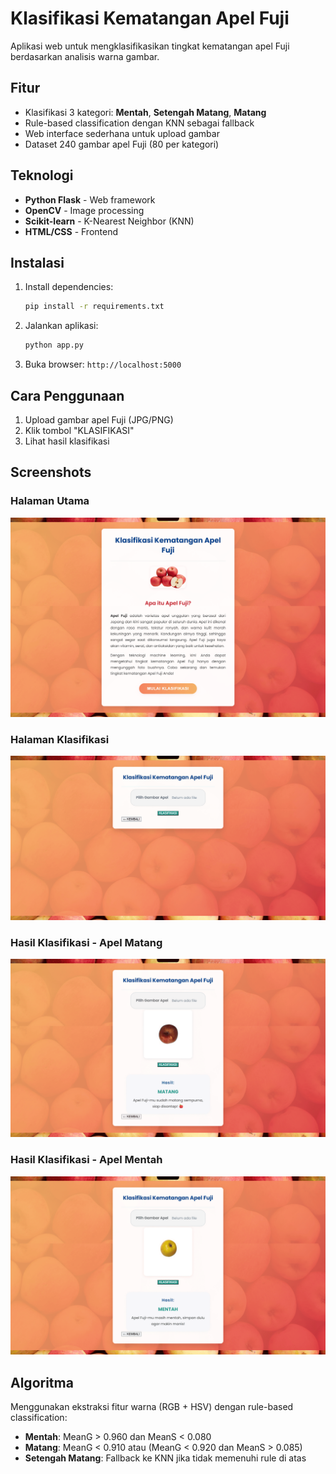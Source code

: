 # Klasifikasi Kematangan Apel Fuji

Aplikasi web untuk mengklasifikasikan tingkat kematangan apel Fuji berdasarkan analisis warna gambar.

## Fitur

- Klasifikasi 3 kategori: **Mentah**, **Setengah Matang**, **Matang**
- Rule-based classification dengan KNN sebagai fallback
- Web interface sederhana untuk upload gambar
- Dataset 240 gambar apel Fuji (80 per kategori)

## Teknologi

- **Python Flask** - Web framework
- **OpenCV** - Image processing
- **Scikit-learn** - K-Nearest Neighbor (KNN)
- **HTML/CSS** - Frontend

## Instalasi

1. Install dependencies:

   ```bash
   pip install -r requirements.txt
   ```

2. Jalankan aplikasi:

   ```bash
   python app.py
   ```

3. Buka browser: `http://localhost:5000`

## Cara Penggunaan

1. Upload gambar apel Fuji (JPG/PNG)
2. Klik tombol "KLASIFIKASI"
3. Lihat hasil klasifikasi

## Screenshots

### Halaman Utama
<img src="static/screenshots/index.png" alt="Halaman Utama" width="600">

### Halaman Klasifikasi
<img src="static/screenshots/klasifikasi.png" alt="Halaman Klasifikasi" width="600">

### Hasil Klasifikasi - Apel Matang
<img src="static/screenshots/klasifikasi-matang.png" alt="Hasil Klasifikasi Matang" width="600">

### Hasil Klasifikasi - Apel Mentah
<img src="static/screenshots/klasifikasi-mentah.png" alt="Hasil Klasifikasi Mentah" width="600">

## Algoritma

Menggunakan ekstraksi fitur warna (RGB + HSV) dengan rule-based classification:

- **Mentah**: MeanG > 0.960 dan MeanS < 0.080
- **Matang**: MeanG < 0.910 atau (MeanG < 0.920 dan MeanS > 0.085)
- **Setengah Matang**: Fallback ke KNN jika tidak memenuhi rule di atas

